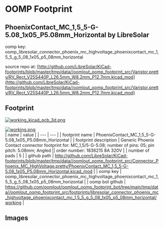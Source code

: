 # OOMP Footprint  
## PhoenixContact_MC_1,5_5-G-5.08_1x05_P5.08mm_Horizontal  by LibreSolar  
  
oomp key: oomp_libresolar_connector_phoenix_mc_highvoltage_phoenixcontact_mc_1,5_5_g_5_08_1x05_p5_08mm_horizontal  
  
source repo at: [http://github.com/LibreSolar/KiCad-footprints/blob/master/tmp/data//oomlout_oomp_footprint_src/Varistor.pretty/RV_Rect_V25S440P_L26.5mm_W8.2mm_P12.7mm.kicad_mod](http://github.com/LibreSolar/KiCad-footprints/blob/master/tmp/data//oomlout_oomp_footprint_src/Varistor.pretty/RV_Rect_V25S440P_L26.5mm_W8.2mm_P12.7mm.kicad_mod)  
## Footprint  
  
[![working_kicad_pcb_3d.png](working_kicad_pcb_3d_600.png)](working_kicad_pcb_3d.png)  
  
[![working.png](working_600.png)](working.png)  
| name | value | 
| --- | --- | 
| footprint name | PhoenixContact_MC_1,5_5-G-5.08_1x05_P5.08mm_Horizontal | 
| footprint description | Generic Phoenix Contact connector footprint for: MC_1,5/5-G-5.08; number of pins: 05; pin pitch: 5.08mm; Angled || order number: 1836215 8A 320V | 
| number of pads | 5 | 
| github path | http://github.com/LibreSolar/KiCad-footprints/blob/master/tmp/data//oomlout_oomp_footprint_src/Connector_Phoenix_MC_HighVoltage.pretty/PhoenixContact_MC_1,5_5-G-5.08_1x05_P5.08mm_Horizontal.kicad_mod | 
| oomp key | oomp_libresolar_connector_phoenix_mc_highvoltage_phoenixcontact_mc_1,5_5_g_5_08_1x05_p5_08mm_horizontal | 
| oomp bot github | https://github.com/oomlout/oomlout_oomp_footprint_bot/tree/main/tmp/data//oomlout_oomp_footprint_src/footprints/libresolar_connector_phoenix_mc_highvoltage_phoenixcontact_mc_1,5_5_g_5_08_1x05_p5_08mm_horizontal/working | 
## Images  
